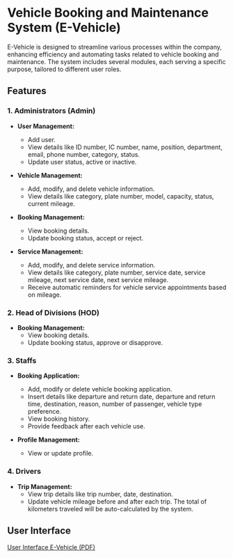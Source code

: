 # Vehicle Booking and Maintenance System (E-Vehicle)

E-Vehicle is designed to streamline various processes within the company, enhancing efficiency and automating tasks related to vehicle booking and maintenance. The system includes several modules, each serving a specific purpose, tailored to different user roles.

## Features

### 1. Administrators (Admin)

- **User Management:**
  - Add user.
  - View details like ID number, IC number, name, position, department, email, phone number, category, status. 
  - Update user status, active or inactive.

- **Vehicle Management:**
  - Add, modify, and delete vehicle information.
  - View details like category, plate number, model, capacity, status, current mileage. 

- **Booking Management:**
  - View booking details.
  - Update booking status, accept or reject.
 
- **Service Management:**
  - Add, modify, and delete service information.
  - View details like category, plate number, service date, service mileage, next service date, next service mileage.
  - Receive automatic reminders for vehicle service appointments based on mileage.

### 2. Head of Divisions (HOD)

- **Booking Management:**
  - View booking details.
  - Update booking status, approve or disapprove.

### 3. Staffs

- **Booking Application:**
  - Add, modify or delete vehicle booking application.
  - Insert details like departure and return date, departure and return time, destination, reason, number of passenger, vehicle type preference.
  - View booking history.
  - Provide feedback after each vehicle use.
 
- **Profile Management:**
  - View or update profile.
 
### 4. Drivers

- **Trip Management:**
  - View trip details like trip number, date, destination.
  - Update vehicle mileage before and after each trip. The total of kilometers traveled will be auto-calculated by the system.

## User Interface

[User Interface E-Vehicle (PDF)](Evehicle%20-%20Project%20Description.pdf)

